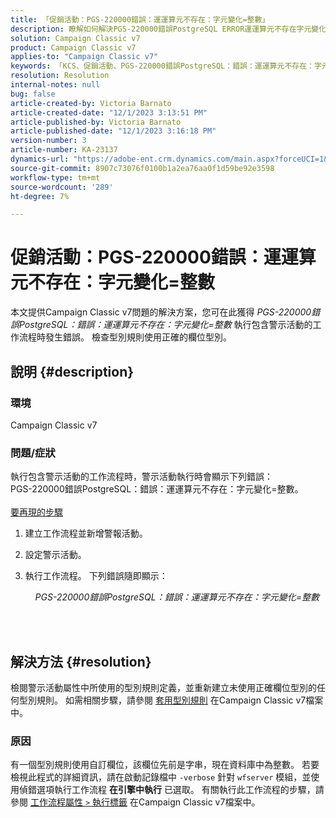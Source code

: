 ```yaml
---
title: 「促銷活動：PGS-220000錯誤：運運算元不存在：字元變化=整數」
description: 瞭解如何解決PGS-220000錯誤PostgreSQL ERROR運運算元不存在字元變化=整數
solution: Campaign Classic v7
product: Campaign Classic v7
applies-to: "Campaign Classic v7"
keywords: 「KCS、促銷活動、PGS-220000錯誤PostgreSQL：錯誤：運運算元不存在：字元變化=整數、促銷活動v7、資料庫、疑難排解」
resolution: Resolution
internal-notes: null
bug: false
article-created-by: Victoria Barnato
article-created-date: "12/1/2023 3:13:51 PM"
article-published-by: Victoria Barnato
article-published-date: "12/1/2023 3:16:18 PM"
version-number: 3
article-number: KA-23137
dynamics-url: "https://adobe-ent.crm.dynamics.com/main.aspx?forceUCI=1&pagetype=entityrecord&etn=knowledgearticle&id=7ed8293a-5c90-ee11-8179-6045bd0065b6"
source-git-commit: 8907c73076f0100b1a2ea76aa0f1d59be92e3598
workflow-type: tm+mt
source-wordcount: '289'
ht-degree: 7%

---
```


# 促銷活動：PGS-220000錯誤：運運算元不存在：字元變化=整數


本文提供Campaign Classic v7問題的解決方案，您可在此獲得 *PGS-220000錯誤PostgreSQL：錯誤：運運算元不存在：字元變化=整數* 執行包含警示活動的工作流程時發生錯誤。 檢查型別規則使用正確的欄位型別。

## 說明 {#description}


### 環境

Campaign Classic v7

### 問題/症狀

執行包含警示活動的工作流程時，警示活動執行時會顯示下列錯誤：
<br>PGS-220000錯誤PostgreSQL：錯誤：運運算元不存在：字元變化=整數。<br><br>
<u>要再現的步驟</u>

1. 建立工作流程並新增警報活動。
2. 設定警示活動。
3. 執行工作流程。 下列錯誤隨即顯示：



       *PGS-220000錯誤PostgreSQL：錯誤：運運算元不存在：字元變化=整數*




<br> <br>



## 解決方法 {#resolution}


檢閱警示活動屬性中所使用的型別規則定義，並重新建立未使用正確欄位型別的任何型別規則。 如需相關步驟，請參閱 [套用型別規則](https://experienceleague.adobe.com/docs/campaign-classic/using/orchestrating-campaigns/campaign-optimization/applying-rules.html) 在Campaign Classic v7檔案中。

### 原因

有一個型別規則使用自訂欄位，該欄位先前是字串，現在資料庫中為整數。 若要檢視此程式的詳細資訊，請在啟動記錄檔中 `-verbose` 針對 `wfserver` 模組，並使用偵錯選項執行工作流程 <b>在引擎中執行</b> 已選取。 有關執行此工作流程的步驟，請參閱 [工作流程屬性 `>`  執行標籤](https://experienceleague.adobe.com/docs/campaign-classic/using/automating-with-workflows/advanced-management/workflow-properties.html?lang=zh-Hant#execution) 在Campaign Classic v7檔案中。
